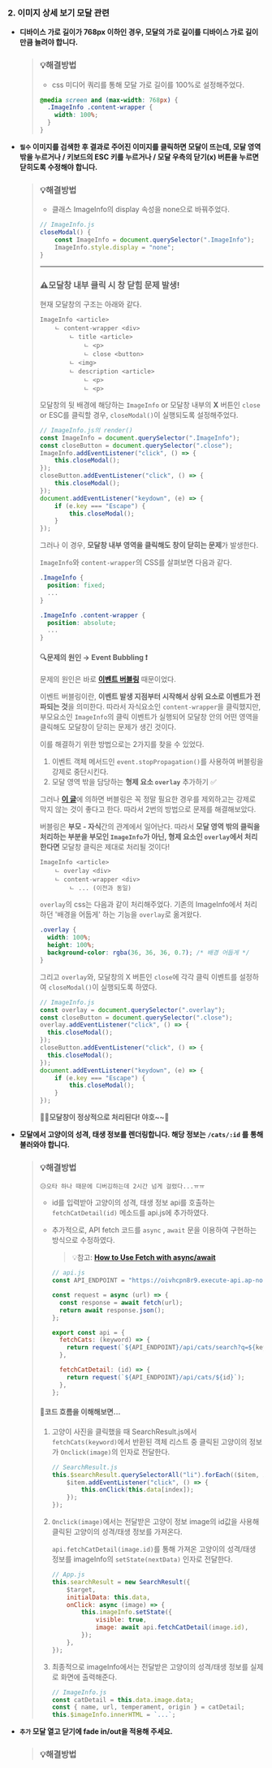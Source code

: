 ### 2. 이미지 상세 보기 모달 관련

- **디바이스 가로 길이가 768px 이하인 경우, 모달의 가로 길이를 디바이스 가로 길이만큼 늘려야 합니다.**

  > ### 💡해결방법
  >
  > - css 미디어 쿼리를 통해 모달 가로 길이를 100%로 설정해주었다.
  >
  > ```css
  > @media screen and (max-width: 768px) {
  >   .ImageInfo .content-wrapper {
  >     width: 100%;
  >   }
  > }
  > ```



- **`필수` 이미지를 검색한 후 결과로 주어진 이미지를 클릭하면 모달이 뜨는데, 모달 영역 밖을 누르거나 / 키보드의 ESC 키를 누르거나 / 모달 우측의 닫기(x) 버튼을 누르면 닫히도록 수정해야 합니다.**

  > ### 💡해결방법
  >
  > - 클래스 ImageInfo의 display 속성을 none으로 바꿔주었다.
  >
  > ```js
  > // ImageInfo.js  
  > closeModal() {
  >     const ImageInfo = document.querySelector(".ImageInfo");
  >     ImageInfo.style.display = "none";
  > }
  > ```
  >
  > ---
  >
  > ### ⚠모달창 내부 클릭 시 창 닫힘 문제 발생!
  >
  > 현재 모달창의 구조는 아래와 같다. 
  >
  > ```
  > ImageInfo <article>
  > 	ㄴ content-wrapper <div>
  > 		ㄴ title <article>
  > 			ㄴ <p>
  > 			ㄴ close <button>
  > 		ㄴ <img>
  > 		ㄴ description <article>
  > 			ㄴ <p>
  > 			ㄴ <p>
  > ```
  >
  > 
  >
  > 모달창의 뒷 배경에 해당하는 `ImageInfo` or 모달창 내부의 **X** 버튼인 `close` or ESC를 클릭할 경우, `closeModal()`이 실행되도록 설정해주었다.
  >
  > ```js
  > // ImageInfo.js의 render()
  > const ImageInfo = document.querySelector(".ImageInfo");
  > const closeButton = document.querySelector(".close");
  > ImageInfo.addEventListener("click", () => {
  >     this.closeModal();
  > });
  > closeButton.addEventListener("click", () => {
  >     this.closeModal();
  > });
  > document.addEventListener("keydown", (e) => {
  >     if (e.key === "Escape") {
  >         this.closeModal();
  >     }
  > });
  > ```
  >
  > 
  >
  > 그러나 이 경우, **모달창 내부 영역을 클릭해도 창이 닫히는 문제**가 발생한다.
  >
  > `ImageInfo`와 `content-wrapper`의 CSS를 살펴보면 다음과 같다.
  >
  > ```css
  > .ImageInfo {
  >   position: fixed;
  >   ...
  > }
  > 
  > .ImageInfo .content-wrapper {
  >   position: absolute;
  >   ...
  > }
  > ```
  >
  >  
  >
  > #### 🔍문제의 원인 → Event Bubbling ❗
  >
  > 문제의 원인은 바로 **[이벤트 버블링](https://ko.javascript.info/bubbling-and-capturing)** 때문이었다. 
  >
  > 이벤트 버블링이란, **이벤트 발생 지점부터 시작해서 상위 요소로 이벤트가 전파되는 것**을 의미한다.
  > 따라서 자식요소인 `content-wrapper`을 클릭했지만, 부모요소인 `ImageInfo`의 클릭 이벤트가 실행되어 모달창 안의 어떤 영역을 클릭해도 모달창이 닫히는 문제가 생긴 것이다.
  >
  > 이를 해결하기 위한 방법으로는 2가지를 찾을 수 있었다.
  >
  > 1. 이벤트 객체 메서드인 `event.stopPropagation()`를 사용하여 버블링을 강제로 중단시킨다.
  > 2. 모달 영역 밖을 담당하는 **형제 요소 `overlay`** 추가하기 ✅
  >
  > 그러나 [**이 글**](https://ko.javascript.info/bubbling-and-capturing)에 의하면 버블링은 꼭 정말 필요한 경우를 제외하고는 강제로 막지 않는 것이 좋다고 한다. 따라서 2번의 방법으로 문제를 해결해보았다.
  >
  > 버블링은 **부모 - 자식**간의 관계에서 일어난다. 따라서 **모달 영역 밖의 클릭을 처리하는 부분을 부모인 `ImageInfo`가 아닌, 형제 요소인 `overlay`에서 처리한다면** 모달창 클릭은 제대로 처리될 것이다!
  >
  > ```
  > ImageInfo <article>
  > 	ㄴ overlay <div>
  > 	ㄴ content-wrapper <div>
  > 		ㄴ ... (이전과 동일)
  > ```
  >
  > `overlay`의 css는 다음과 같이 처리해주었다. 
  > 기존의 ImageInfo에서 처리하던 '배경을 어둡게' 하는 기능을 `overlay`로 옮겨왔다.
  >
  > ```css
  > .overlay {
  >   width: 100%;
  >   height: 100%;
  >   background-color: rgba(36, 36, 36, 0.7); /* 배경 어둡게 */
  > }
  > ```
  >
  > 그리고 `overlay`와, 모달창의 X 버튼인 `close`에 각각 클릭 이벤트를 설정하여 `closeModal()`이 실행되도록 하였다.
  >
  > ```js
  > // ImageInfo.js
  > const overlay = document.querySelector(".overlay");
  > const closeButton = document.querySelector(".close");
  > overlay.addEventListener("click", () => {
  >   this.closeModal();
  > });
  > closeButton.addEventListener("click", () => {
  >   this.closeModal();
  > });
  > document.addEventListener("keydown", (e) => {
  >     if (e.key === "Escape") {
  >         this.closeModal();
  >     }
  > });
  > ```
  >
  > **👏🏻모달창이 정상적으로 처리된다! 야호~~🥳**
  
  

- **모달에서 고양이의 성격, 태생 정보를 렌더링합니다. 해당 정보는 `/cats/:id` 를 통해 불러와야 합니다.**

  > ### 💡해결방법
  >
  > `😥오타 하나 때문에 디버깅하는데 2시간 넘게 걸렸다...ㅠㅠ`
  >
  > - id를 입력받아 고양이의 성격, 태생 정보 api를 호출하는 `fetchCatDetail(id)` 메소드를   api.js에 추가하였다.
  >
  > - 추가적으로, API fetch 코드를 `async` , `await` 문을 이용하여 구현하는 방식으로 수정하였다.
  >
  >   > 💡참고: [**How to Use Fetch with async/await**](https://dmitripavlutin.com/javascript-fetch-async-await/)
  >
  >   ```js
  >   // api.js
  >   const API_ENDPOINT = "https://oivhcpn8r9.execute-api.ap-northeast-2.amazonaws.com/dev";
  >
  >   const request = async (url) => {
  >     const response = await fetch(url);
  >     return await response.json();
  >   };
  >
  >   export const api = {
  >     fetchCats: (keyword) => {
  >       return request(`${API_ENDPOINT}/api/cats/search?q=${keyword}`);
  >     },
  >
  >     fetchCatDetail: (id) => {
  >       return request(`${API_ENDPOINT}/api/cats/${id}`);
  >     },
  >   };
  >   ```
  >
  >
  > #### 👀코드 흐름을 이해해보면...
  >
  > 1. 고양이 사진을 클릭했을 때 SearchResult.js에서 `fetchCats(keyword)`에서 반환된 객체 리스트 중 클릭된 고양이의 정보가  `Onclick(image)`의 인자로 전달한다.
  >
  >    ```js
  >    // SearchResult.js
  >    this.$searchResult.querySelectorAll("li").forEach(($item, index) => {
  >        $item.addEventListener("click", () => {
  >            this.onClick(this.data[index]);
  >        });
  >    });
  >    ```
  >
  > 2. `Onclick(image)`에서는 전달받은 고양이 정보 image의 id값을 사용해 클릭된 고양이의 성격/태생 정보를 가져온다. 
  >
  >    `api.fetchCatDetail(image.id)`를 통해 가져온 고양이의 성격/태생 정보를 imageInfo의 `setState(nextData)` 인자로 전달한다.
  >
  >    ```js
  >    // App.js
  >    this.searchResult = new SearchResult({
  >        $target,
  >        initialData: this.data,
  >        onClick: async (image) => {
  >            this.imageInfo.setState({
  >                visible: true,
  >                image: await api.fetchCatDetail(image.id),
  >            });
  >        },
  >    });
  >    ```
  >
  > 3. 최종적으로 imageInfo에서는 전달받은 고양이의 성격/태생 정보를 실제로 화면에 출력해준다. 
  >
  >    ```js
  >    // ImageInfo.js
  >    const catDetail = this.data.image.data;
  >    const { name, url, temperament, origin } = catDetail;
  >    this.$imageInfo.innerHTML = `...`;
  >    ```
  >



- **`추가` 모달 열고 닫기에 fade in/out을 적용해 주세요.**

  > ### 💡해결방법
  >
  > 



